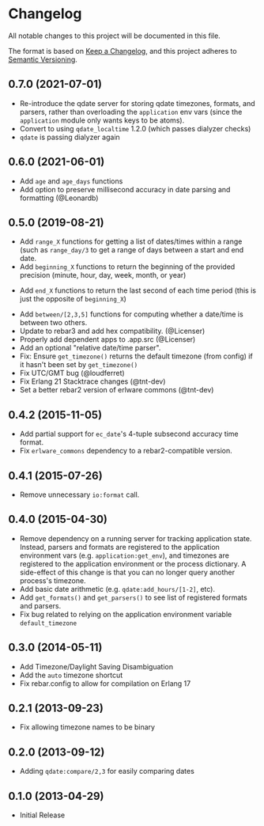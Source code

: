 # Changelog

All notable changes to this project will be documented in this file.

The format is based on [Keep a Changelog](https://keepachangelog.com/en/1.0.0/),
and this project adheres to [Semantic Versioning](https://semver.org/spec/v2.0.0.html).

## 0.7.0 (2021-07-01)

* Re-introduce the qdate server for storing qdate timezones, formats, and parsers,
  rather than overloading the `application` env vars (since the `application`
  module only wants keys to be atoms).
* Convert to using `qdate_localtime` 1.2.0 (which passes dialyzer checks)
* `qdate` is passing dialyzer again

## 0.6.0 (2021-06-01)

* Add `age` and `age_days` functions
* Add option to preserve millisecond accuracy in date parsing and formatting (@Leonardb)


## 0.5.0 (2019-08-21)

* Add `range_X` functions for getting a list of dates/times within a range
  (such as `range_day/3` to get a range of days between a start and end date.
* Add `beginning_X` functions to return the beginning of the provided precision
  (minute, hour, day, week, month, or year)
+ Add `end_X` functions to return the last second of each time period (this is
  just the opposite of `beginning_X`)
* Add `between/[2,3,5]` functions for computing whether a date/time is between
  two others.
* Update to rebar3 and add hex compatibility. (@Licenser)
* Properly add dependent apps to .app.src (@Licenser)
* Add an optional "relative date/time parser".
* Fix: Ensure `get_timezone()` returns the default timezone (from config) if it
  hasn't been set by `get_timezone()`
* Fix UTC/GMT bug (@loudferret)
* Fix Erlang 21 Stacktrace changes (@tnt-dev)
* Set a better rebar2 version of erlware commons (@tnt-dev)

## 0.4.2 (2015-11-05)

* Add partial support for `ec_date`'s 4-tuple subsecond accuracy time format.
* Fix `erlware_commons` dependency to a rebar2-compatible version.

## 0.4.1 (2015-07-26)

* Remove unnecessary `io:format` call.

## 0.4.0 (2015-04-30)

* Remove dependency on a running server for tracking application state.
  Instead, parsers and formats are registered to the application environment
  vars (e.g. `application:get_env`), and timezones are registered to the
  application environment or the process dictionary. A side-effect of this
  change is that you can no longer query another process's timezone.
* Add basic date arithmetic (e.g. `qdate:add_hours/[1-2]`, etc).
* Add `get_formats()` and `get_parsers()` to see list of registered formats and
  parsers.
* Fix bug related to relying on the application environment variable
  `default_timezone`

## 0.3.0 (2014-05-11)

* Add Timezone/Daylight Saving Disambiguation
* Add the `auto` timezone shortcut
* Fix rebar.config to allow for compilation on Erlang 17

## 0.2.1 (2013-09-23)

* Fix allowing timezone names to be binary

## 0.2.0 (2013-09-12)

* Adding `qdate:compare/2,3` for easily comparing dates

## 0.1.0 (2013-04-29)

* Initial Release
